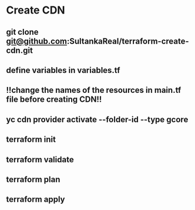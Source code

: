 # Create CDN

## git clone git@github.com:SultankaReal/terraform-create-cdn.git
## define variables in variables.tf
## !!change the names of the resources in main.tf file before creating CDN!!
## yc cdn provider activate --folder-id <folder-id> --type gcore
## terraform init
## terraform validate
## terraform plan
## terraform apply
